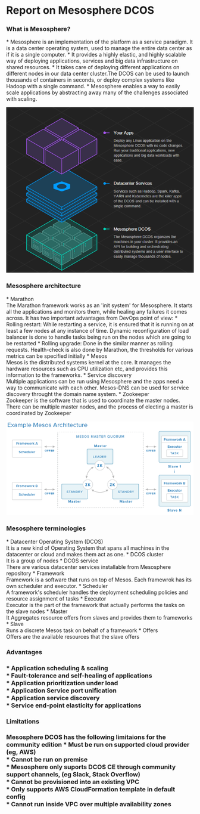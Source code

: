 <h1>Report on Mesosphere DCOS</h1>

<h3>What is Mesosphere?</h3>
* Mesosphere is an implementation of the platform as a service paradigm. It is a data center operating system, used to manage the entire data center as if it is a single computer.
* It provides a highly elastic, and highly scalable way of deploying applications, services and big data infrastructure on shared resources. 
* It takes care of deploying different applications on different nodes in our data center cluster.The DCOS can be used to launch thousands of containers in seconds, or deploy complex systems like Hadoop with a single command.
* Mesosphere enables a way to easily scale applications by abstracting away many of the challenges associated with scaling.
 
![alt text](./images/mesosphere.png)

<h3>Mesosphere architecture</h3>
* Marathon<br/>
The Marathon framework works as an 'init system' for Mesosphere. It starts all the applications and monitors them, while healing any failures it comes across. It has two important advantages from DevOps point of view:
  * Rolling restart: While restarting a service, it is ensured that it is running on at least a few nodes at any instance of time. Dynamic reconfiguration of load balancer is done to handle tasks being run on the nodes which are going to be restarted
  * Rolling upgrade: Done in the similar manner as rolling requests. Health-check is also done by Marathon, the thresholds for various metrics can be specified initially
* Mesos<br/>
Mesos is the distributed systems kernel at the core. It manages the hardware resources such as CPU utilization etc, and provides this information to the frameworks.
* Service discovery<br/>
Multiple applications can be run using Mesosphere and the apps need a way to communicate with each other. Mesos-DNS can be used for service discovery throught the domain name system.
* Zookeeper<br/>
Zookeeper is the software that is used to coordinate the master nodes. There can be multiple master nodes, and the process of electing a master is coordinated by Zookeeper

![alt text](./images/mesos_architecture.png)

<h3> Mesosphere terminologies</h3>
* Datacenter Operating System (DCOS)<br/>
It is a new kind of Operating System that spans all machines in the datacenter or cloud and makes them act as one.
* DCOS cluster<br/>
It is a group of nodes
* DCOS service<br/>
There are various datacenter services installable from Mesosphere repository
* Framework<br/>
Framework is a software that runs on top of Mesos. Each framewrok has its own scheduler and executor.
* Scheduler<br/>
A framework's scheduler handles the deployment scheduling policies and resource assignment of tasks
* Executor<br/>
Executor is the part of the framework that actually performs the tasks on the slave nodes
* Master<br/>
It Aggregates resource offers from slaves and provides them to frameworks
* Slave<br/>
Runs a discrete Mesos task on behalf of a framework
* Offers<br/>
Offers are the available resources that the slave offers

<h3> Advantages<h3/>
* Application scheduling & scaling<br/>
* Fault-tolerance and self-healing of applications<br/>
* Application prioritization under load<br/>
* Application Service port unification<br/>
* Application service discovery<br/>
* Service end-point elasticity for applications<br/>

<h3> Limitations<h3/>
Mesosphere DCOS has the following limitaions for the community edition
* Must be run on supported cloud provider (eg, AWS)<br/>
* Cannot be run on premise<br/>
* Mesosphere only suports DCOS CE through community support channels, (eg Slack, Stack Overflow)<br/>
* Cannot be provisioned into an existing VPC<br/>
* Only supports AWS CloudFormation template in default config<br/>
* Cannot run inside VPC over multiple availability zones<br/>






